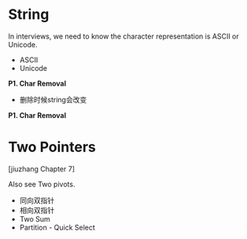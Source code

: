<extoc></extoc>

# String

In interviews, we need to know the character representation is ASCII or Unicode.

- ASCII
- Unicode

__P1. Char Removal__

- 删除时候string会改变

__P1. Char Removal__


# Two Pointers

[jiuzhang Chapter 7]

Also see Two pivots.

- 同向双指针
- 相向双指针
- Two Sum
- Partition - Quick Select
